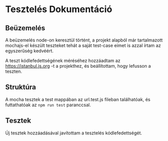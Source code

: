 # Tesztelés Dokumentáció

## Beüzemelés
A beüzemelés node-on keresztül történt, a projekt alapból már tartalmazott mochajs-el készült teszteket tehát a saját test-case eimet is azzal írtam az egyszerűség kedvéért.

A teszt kódlefedettségének méréséhez hozzáadtam az https://istanbul.js.org -t a projekthez, és beállítottam, hogy lefusson a teszten.

## Struktúra
A mocha tesztek a test mappában az url.test.js fileban találhatóak, és futtathatóak az  `npm run test` paranccsal.

## Tesztek

Új tesztek hozzáadásával javítottam a tesztelés kódlefedettségét.
